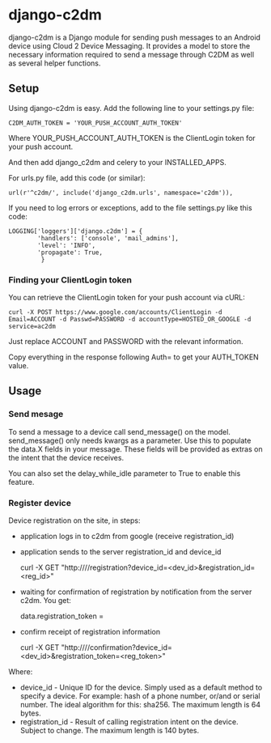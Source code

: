 django-c2dm
=====

django-c2dm is a Django module for sending push messages to an Android device 
using Cloud 2 Device Messaging.  It provides a model to store the necessary information
required to send a message through C2DM as well as several helper functions.

## Setup

Using django-c2dm is easy.  Add the following line to your settings.py file: 

    C2DM_AUTH_TOKEN = 'YOUR_PUSH_ACCOUNT_AUTH_TOKEN'

Where YOUR_PUSH_ACCOUNT_AUTH_TOKEN is the ClientLogin token for your push account.

And then add django_c2dm and celery to your INSTALLED_APPS.

For urls.py file, add this code (or similar):

	url(r'^c2dm/', include('django_c2dm.urls', namespace='c2dm')),
	
If you need to log errors or exceptions, add to the file settings.py like this code:

	LOGGING['loggers']['django.c2dm'] = {
            'handlers': ['console', 'mail_admins'],
            'level': 'INFO',
            'propagate': True,
             }

### Finding your ClientLogin token

You can retrieve the ClientLogin token for your push account via cURL:

    curl -X POST https://www.google.com/accounts/ClientLogin -d Email=ACCOUNT -d Passwd=PASSWORD -d accountType=HOSTED_OR_GOOGLE -d service=ac2dm

Just replace ACCOUNT and PASSWORD with the relevant information.

Copy everything in the response following Auth= to get your AUTH_TOKEN value.

## Usage

### Send mesage

To send a message to a device call send_message() on the model.  send_message() only needs kwargs as a parameter.
Use this to populate the data.X fields in your message.  These fields will be provided as extras on the intent
that the device receives.

You can also set the delay_while_idle parameter to True to enable this feature.

### Register device

Device registration on the site, in steps:
* application logs in to c2dm from google (receive registration_id)
* application sends to the server registration_id and device_id

     curl -X GET "http://<domain>/<path>/registration?device_id=<dev_id>&registration_id=<reg_id>"
     
* waiting for confirmation of registration by notification from the server c2dm.
  You get:
  
	data.registration_token = <token>
	 
* confirm receipt of registration information

     curl -X GET "http://<domain>/<path>/confirmation?device_id=<dev_id>&registration_token=<reg_token>"

Where:
* device_id - Unique ID for the device.  Simply used as a default method 
                to specify a device. For example: hash of a phone number, or/and
                or serial number. The ideal algorithm for this: sha256.
                The maximum length is 64 bytes.
* registration_id - Result of calling registration intent on the device. 
                Subject to change.
                The maximum length is 140 bytes.